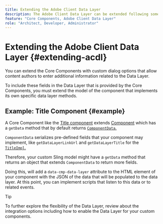 ```yaml
---
title: Extending the Adobe Client Data Layer
description: The Adobe Client Data Layer can be extended following some basic patterns
feature: "Core Components, Adobe Client Data Layer"
role: "Architect, Developer, Administrator"
---
```


# Extending the Adobe Client Data Layer {#extending-acdl}

You can extend the Core Components with custom dialog options that allow content authors to enter additional information related to the Data Layer.

To include these fields in the Data Layer that is provided by the Core Components, you must extend the model of the component that implements its own specific data layer methods.

## Example: Title Component {#example}

A Core Component like the [Title component](https://github.com/adobe/aem-core-wcm-components/blob/master/bundles/core/src/main/java/com/adobe/cq/wcm/core/components/models/Title.java) extends [Component](https://github.com/adobe/aem-core-wcm-components/blob/master/bundles/core/src/main/java/com/adobe/cq/wcm/core/components/models/Title.java) which has a `getData` method that by default returns [`ComponentData`.](https://github.com/adobe/aem-core-wcm-components/blob/master/bundles/core/src/main/java/com/adobe/cq/wcm/core/components/models/datalayer/ComponentData.java)

`ComponentData` serializes pre-defined fields that your component may implement, like `getDataLayerLinkUrl` and `getDataLayerTitle` for the [`TitleImpl`.](https://github.com/adobe/aem-core-wcm-components/blob/master/bundles/core/src/main/java/com/adobe/cq/wcm/core/components/internal/models/v1/TitleImpl.java)

Therefore, your custom Sling model might have a `getData` method that returns an object that extends `ComponentData` to return more fields.

Doing this, will add a `data-cmp-data-layer` attribute to the HTML element of your component with the JSON of the data that will be populated to the data layer. At this point, you can implement scripts that listen to this data or to related events.

>[!TIP]
>
>To further explore the flexibility of the Data Layer, review about the integration options including how to enable the Data Layer for your custom components.
